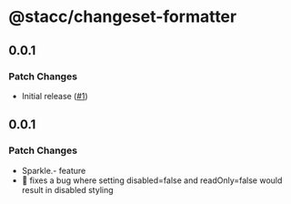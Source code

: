 # @stacc/changeset-formatter

## 0.0.1

### Patch Changes

- Initial release ([#1](https://github.com/stacc/changeset-formatter/pull/1))

## 0.0.1

### Patch Changes

- Sparkle.- feature
- 🐛 fixes a bug where setting disabled=false and readOnly=false would result in disabled styling
